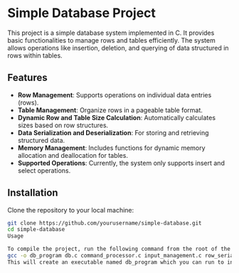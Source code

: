 # Simple Database Project

This project is a simple database system implemented in C. It provides basic functionalities to manage rows and tables efficiently. The system allows operations like insertion, deletion, and querying of data structured in rows within tables.

## Features

- **Row Management**: Supports operations on individual data entries (rows).
- **Table Management**: Organize rows in a pageable table format.
- **Dynamic Row and Table Size Calculation**: Automatically calculates sizes based on row structures.
- **Data Serialization and Deserialization**: For storing and retrieving structured data.
- **Memory Management**: Includes functions for dynamic memory allocation and deallocation for tables.
- **Supported Operations**: Currently, the system only supports insert and select operations.

## Installation

Clone the repository to your local machine:

```bash
git clone https://github.com/yourusername/simple-database.git
cd simple-database
Usage

To compile the project, run the following command from the root of the project directory:
gcc -o db_program db.c command_processor.c input_management.c row_serialization.c statement_executor.c statement_preparer.c table.c -I.
This will create an executable named db_program which you can run to interact with the database.
```
